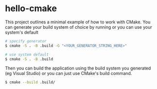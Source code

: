 # hello-cmake

This project outlines a minimal example of how to work with CMake.
You can generate your build system of choice by running or you can use your system's default

```bash
# specify generator
$ cmake -S . -B .build -G "<YOUR_GENERATOR_STRING_HERE>"

# use system default
$ cmake -S . -B .build
```

Then you can build the application using the build system you generated (eg Visual Studio) or you can just use CMake's build command.

```bash
$ cmake --build .build/
```